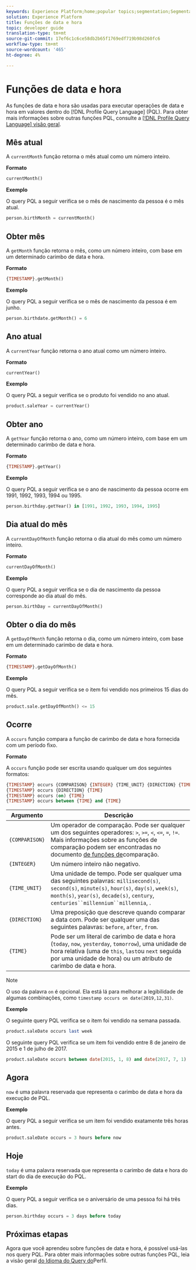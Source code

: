 ```yaml
---
keywords: Experience Platform;home;popular topics;segmentation;Segmentation;Segmentation Service;pql;PQL;Profile Query Language;date and time functions;datetime functions;datetime;date;time;
solution: Experience Platform
title: Funções de data e hora
topic: developer guide
translation-type: tm+mt
source-git-commit: 17ef6c1c6ce58db2b65f1769edf719b98d260fc6
workflow-type: tm+mt
source-wordcount: '465'
ht-degree: 4%

---
```



# Funções de data e hora

As funções de data e hora são usadas para executar operações de data e hora em valores dentro do [!DNL Profile Query Language] (PQL). Para obter mais informações sobre outras funções PQL, consulte a [[!DNL Profile Query Language] visão geral](./overview.md).

## Mês atual

A `currentMonth` função retorna o mês atual como um número inteiro.

**Formato**

```sql
currentMonth()
```

**Exemplo**

O query PQL a seguir verifica se o mês de nascimento da pessoa é o mês atual.

```sql
person.birthMonth = currentMonth()
```

## Obter mês

A `getMonth` função retorna o mês, como um número inteiro, com base em um determinado carimbo de data e hora.

**Formato**

```sql
{TIMESTAMP}.getMonth()
```

**Exemplo**

O query PQL a seguir verifica se o mês de nascimento da pessoa é em junho.

```sql
person.birthdate.getMonth() = 6
```

## Ano atual

A `currentYear` função retorna o ano atual como um número inteiro.

**Formato**

```sql
currentYear()
```

**Exemplo**

O query PQL a seguir verifica se o produto foi vendido no ano atual.

```sql
product.saleYear = currentYear()
```

## Obter ano

A `getYear` função retorna o ano, como um número inteiro, com base em um determinado carimbo de data e hora.

**Formato**

```sql
{TIMESTAMP}.getYear()
```

**Exemplo**

O query PQL a seguir verifica se o ano de nascimento da pessoa ocorre em 1991, 1992, 1993, 1994 ou 1995.

```sql
person.birthday.getYear() in [1991, 1992, 1993, 1994, 1995]
```

## Dia atual do mês

A `currentDayOfMonth` função retorna o dia atual do mês como um número inteiro.

**Formato**

```sql
currentDayOfMonth()
```

**Exemplo**

O query PQL a seguir verifica se o dia de nascimento da pessoa corresponde ao dia atual do mês.

```sql
person.birthDay = currentDayOfMonth()
```

## Obter o dia do mês

A `getDayOfMonth` função retorna o dia, como um número inteiro, com base em um determinado carimbo de data e hora.

**Formato**

```sql
{TIMESTAMP}.getDayOfMonth()
```

**Exemplo**

O query PQL a seguir verifica se o item foi vendido nos primeiros 15 dias do mês.

```sql
product.sale.getDayOfMonth() <= 15
```

## Ocorre

A `occurs` função compara a função de carimbo de data e hora fornecida com um período fixo.

**Formato**

A `occurs` função pode ser escrita usando qualquer um dos seguintes formatos:

```sql
{TIMESTAMP} occurs {COMPARISON} {INTEGER} {TIME_UNIT} {DIRECTION} {TIME}
{TIMESTAMP} occurs {DIRECTION} {TIME}
{TIMESTAMP} occurs (on) {TIME}
{TIMESTAMP} occurs between {TIME} and {TIME}
```

| Argumento | Descrição |
| --------- | ----------- |
| `{COMPARISON}` | Um operador de comparação. Pode ser qualquer um dos seguintes operadores: `>`, `>=`, `<`, `<=`, `=`, `!=`. Mais informações sobre as funções de comparação podem ser encontradas no documento [de funções de](./comparison-functions.md)comparação. |
| `{INTEGER}` | Um número inteiro não negativo. |
| `{TIME_UNIT}` | Uma unidade de tempo. Pode ser qualquer uma das seguintes palavras: `millisecond(s)`, `second(s)`, `minute(s)`, `hour(s)`, `day(s)`, `week(s)`, `month(s)`, `year(s)`, `decade(s)`, `century`, `centuries``millennium``millennia`, . |
| `{DIRECTION}` | Uma preposição que descreve quando comparar a data com. Pode ser qualquer uma das seguintes palavras: `before`, `after`, `from`. |
| `{TIME}` | Pode ser um literal de carimbo de data e hora (`today`, `now`, `yesterday`, `tomorrow`), uma unidade de hora relativa (uma de `this`, `last`ou `next` seguida por uma unidade de hora) ou um atributo de carimbo de data e hora. |

>[!NOTE]
>
>O uso da palavra `on` é opcional. Ela está lá para melhorar a legibilidade de algumas combinações, como `timestamp occurs on date(2019,12,31)`.

**Exemplo**

O seguinte query PQL verifica se o item foi vendido na semana passada.

```sql
product.saleDate occurs last week
```

O seguinte query PQL verifica se um item foi vendido entre 8 de janeiro de 2015 e 1 de julho de 2017.

```sql
product.saleDate occurs between date(2015, 1, 8) and date(2017, 7, 1)
```

## Agora

`now` é uma palavra reservada que representa o carimbo de data e hora da execução de PQL.

**Exemplo**

O query PQL a seguir verifica se um item foi vendido exatamente três horas antes.

```sql
product.saleDate occurs = 3 hours before now
```

## Hoje

`today` é uma palavra reservada que representa o carimbo de data e hora do start do dia de execução do PQL.

**Exemplo**

O query PQL a seguir verifica se o aniversário de uma pessoa foi há três dias.

```sql
person.birthday occurs = 3 days before today
```

## Próximas etapas

Agora que você aprendeu sobre funções de data e hora, é possível usá-las nos query PQL. Para obter mais informações sobre outras funções PQL, leia a visão geral [do Idioma do Query do](./overview.md)Perfil.

